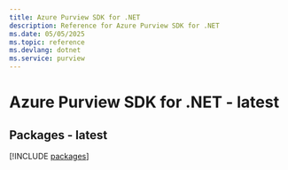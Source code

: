 ```yaml
---
title: Azure Purview SDK for .NET
description: Reference for Azure Purview SDK for .NET
ms.date: 05/05/2025
ms.topic: reference
ms.devlang: dotnet
ms.service: purview
---
```

# Azure Purview SDK for .NET - latest
## Packages - latest
[!INCLUDE [packages](purview-index.md)]